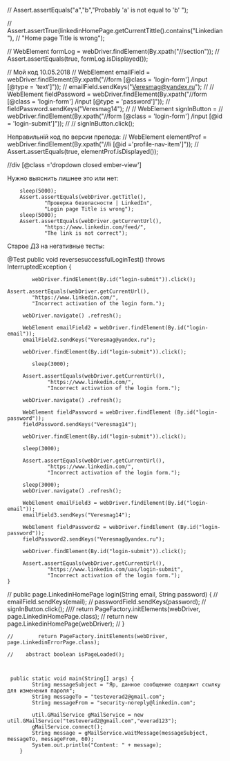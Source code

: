 //        Assert.assertEquals("a","b","Probably 'a' is not equal to 'b' ");

//        Assert.assertTrue(linkedinHomePage.getCurrentTittle().contains("Linkedian"),
//                "Home page Title is wrong");

//        WebElement formLog = webDriver.findElement(By.xpath("//section"));
//        Assert.assertEquals(true, formLog.isDisplayed());

//         Мой код 10.05.2018
//        WebElement emailField = webDriver.findElement(By.xpath("//form [@class = 'login-form'] /input [@type = 'text']"));
//        emailField.sendKeys("Veresmag@yandex.ru");
//
//        WebElement fieldPassword = webDriver.findElement(By.xpath("//form [@class = 'login-form'] /input [@type = 'password']"));
//        fieldPassword.sendKeys("Veresmag14");
//
//        WebElement signInButton =
//                webDriver.findElement(By.xpath("//form [@class = 'login-form'] /input [@id = 'login-submit']"));
//
//        signInButton.click();

Неправильній код по версии препода:
//        WebElement elementProf = webDriver.findElement(By.xpath("//li [@id ='profile-nav-item']"));
//        Assert.assertEquals(true, elementProf.isDisplayed());

//div [@class ='dropdown closed ember-view']

Нужно выяснить лишнее это или нет:

        sleep(5000);
        Assert.assertEquals(webDriver.getTitle(),
                "Проверка безопасности | LinkedIn",
                "Login page Title is wrong");
        sleep(5000);
        Assert.assertEquals(webDriver.getCurrentUrl(),
                "https://www.linkedin.com/feed/",
                "The link is not correct");



Старое ДЗ на негативные тесты:

  @Test
    public void reversesuccessfulLoginTest() throws InterruptedException {

            webDriver.findElement(By.id("login-submit")).click();

    Assert.assertEquals(webDriver.getCurrentUrl(),
            "https://www.linkedin.com/",
            "Incorrect activation of the login form.");

         webDriver.navigate() .refresh();

         WebElement emailField2 = webDriver.findElement(By.id("login-email"));
         emailField2.sendKeys("Veresmag@yandex.ru");

         webDriver.findElement(By.id("login-submit")).click();

            sleep(3000);

         Assert.assertEquals(webDriver.getCurrentUrl(),
                 "https://www.linkedin.com/",
                 "Incorrect activation of the login form.");

         webDriver.navigate() .refresh();

         WebElement fieldPassword = webDriver.findElement (By.id("login-password"));
         fieldPassword.sendKeys("Veresmag14");

         webDriver.findElement(By.id("login-submit")).click();

         sleep(3000);

         Assert.assertEquals(webDriver.getCurrentUrl(),
                 "https://www.linkedin.com/",
                 "Incorrect activation of the login form.");

         sleep(3000);
         webDriver.navigate() .refresh();

         WebElement emailField3 = webDriver.findElement(By.id("login-email"));
         emailField3.sendKeys("Veresmag14");

         WebElement fieldPassword2 = webDriver.findElement (By.id("login-password"));
         fieldPassword2.sendKeys("Veresmag@yandex.ru");

         webDriver.findElement(By.id("login-submit")).click();

         Assert.assertEquals(webDriver.getCurrentUrl(),
                 "https://www.linkedin.com/uas/login-submit",
                 "Incorrect activation of the login form.");
    }



//    public page.LinkedinHomePage login(String email, String password) {
//        emailField.sendKeys(email);
//        passwordField.sendKeys(password);
//        signInButton.click();
////        return PageFactory.initElements(webDriver, page.LinkedinHomePage.class);
//        return new page.LinkedinHomePage(webDriver);
//    }
    
    //        return PageFactory.initElements(webDriver, page.LinkedinErrorPage.class);
    
    //    abstract boolean isPageLoaded();
    
    
    
     public static void main(String[] args) {
            String messageSubject = "Яр, данное сообщение содержит ссылку для изменения пароля";
            String messageTo = "testeverad2@gmail.com";
            String messageFrom = "security-noreply@linkedin.com";
    
            util.GMailService gMailService = new util.GMailService("testeverad2@gmail.com","everad123");
            gMailService.connect();
            String message = gMailService.waitMessage(messageSubject, messageTo, messageFrom, 60);
            System.out.println("Content: " + message);
        }